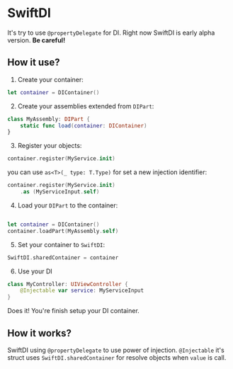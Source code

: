 # SwiftDI

It's try to use `@propertyDelegate` for DI. Right now SwiftDI is early alpha version. **Be careful!**

## How it use?

1) Create your container:

```swift
let container = DIContainer()
```

2) Create your assemblies extended from `DIPart`:

```swift
class MyAssembly: DIPart {
    static func load(container: DIContainer)
}
```

3) Register your objects:

```swift
container.register(MyService.init)
```

you can use `as<T>(_ type: T.Type)` for set a new injection identifier:

```swift
container.register(MyService.init)
    .as (MyServiceInput.self)
```

4) Load your `DIPart` to the container:

```swift

let container = DIContainer()
container.loadPart(MyAssembly.self)

```

5) Set your container to `SwiftDI`:

```swift
SwiftDI.sharedContainer = container
```

6) Use your DI

```swift 
class MyController: UIViewController {
    @Injectable var service: MyServiceInput
}
```

Does it! You're finish setup your DI container.

## How it works?

SwiftDI using `@propertyDelegate` to use power of injection.
`@Injectable` it's struct uses `SwiftDI.sharedContainer` for resolve objects when `value` is call. 

